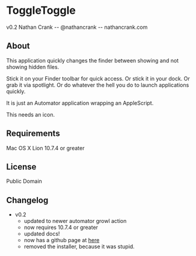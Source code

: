 # ToggleToggle  
v0.2
Nathan Crank -- @nathancrank -- nathancrank.com

## About
This application quickly changes the finder between showing and not showing hidden files.

Stick it on your Finder toolbar for quick access. Or stick it in your dock. Or grab it via spotlight. Or do whatever the hell you do to launch applications quickly.

It is just an Automator application wrapping an AppleScript.

This needs an icon.

## Requirements
Mac OS X Lion 10.7.4 or greater

## License
Public Domain

## Changelog

* v0.2
	- updated to newer automator growl action
	- now requires 10.7.4 or greater
	- updated docs!
	- now has a github page at [here](http://nathancrank.github.com/ToggleToggle)
	- removed the installer, because it was stupid.